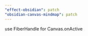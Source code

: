 ```yaml
---
"effect-obsidian": patch
"obsidian-canvas-mindmap": patch
---
```


use FiberHandle for Canvas.onActive
